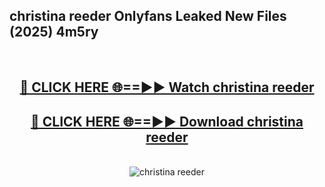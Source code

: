 <h2>christina reeder Onlyfans Leaked New Files (2025) 4m5ry</h2>
<br>
<div align="center">
<h2><a href="https://mediafiles.top/christina_reeder&ref=git" rel="nofollow">🔴 CLICK HERE 🌐==►► Watch christina reeder</a></h2>
<h2><a href="https://mediafiles.top/christina_reeder&ref=git" rel="nofollow">🔴 CLICK HERE 🌐==►► Download christina reeder</a></h2>
<br>
<a href="https://mediafiles.top/christina_reeder&ref=git" rel="nofollow" data-target="animated-image.originalLink"><img src="https://i.ibb.co.com/xMMVF88/686577567.gif" alt="christina reeder" style="max-width: 100%; display: inline-block;" data-target="animated-image.originalImage"></a>
</div>
<br>
<br>